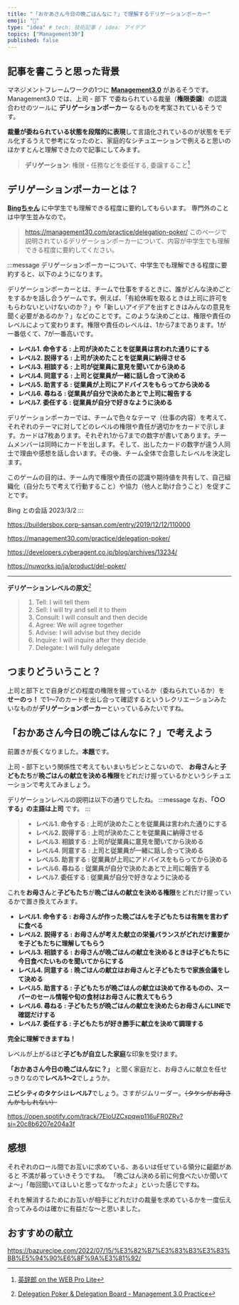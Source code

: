 ```yaml
---
title: "「おかあさん今日の晩ごはんなに？」で理解するデリゲーションポーカー"
emoji: "🍛"
type: "idea" # tech: 技術記事 / idea: アイデア
topics: ["Management30"]
published: false
---
```


## 記事を書こうと思った背景

マネジメントフレームワークの1つに **[Management3.0](https://management30.com)** があるそうです。
Management3.0 では、上司 - 部下 で委ねられている裁量（**権限委譲**）の認識合わせのツールに **デリゲーションポーカー** なるものを考案されているそうです。

**裁量が委ねられている状態を段階的に表現**して言語化されているのが状態をモデル化するうえで参考になったのと、家庭的なシチュエーションで例えると思いのほかすとんと理解できたので記事にしてみます。

> **デリゲーション**: 権限・任務などを委任する, 委譲すること[^1]

## デリゲーションポーカーとは？

**[Bingちゃん](https://www.bing.com/search?q=Bing+AI&showconv=1&FORM=hpcodx)** に中学生でも理解できる程度に要約してもらいます。
専門外のことは中学生並みなので。

> https://management30.com/practice/delegation-poker/
> このページで説明されているデリゲーションポーカーについて、内容が中学生でも理解できる程度に要約してください。

:::message
デリゲーションポーカーについて、中学生でも理解できる程度に要約すると、以下のようになります。

デリゲーションポーカーとは、チームで仕事をするときに、誰がどんな決めごとをするかを話し合うゲームです。例えば、「有給休暇を取るときは上司に許可をもらわないといけないのか？」や「新しいアイデアを出すときはみんなの意見を聞く必要があるのか？」などのことです。このような決めごとは、権限や責任のレベルによって変わります。権限や責任のレベルは、1から7まであります。1が一番低くて、7が一番高いです。

- **レベル1. 命令する : 上司が決めたことを従業員は言われた通りにする**
- **レベル2. 説得する : 上司が決めたことを従業員に納得させる**
- **レベル3. 相談する : 上司が従業員に意見を聞いてから決める**
- **レベル4. 同意する : 上司と従業員が一緒に話し合って決める**
- **レベル5. 助言する : 従業員が上司にアドバイスをもらってから決める**
- **レベル6. 尋ねる : 従業員が自分で決めたあとで上司に報告する**
- **レベル7. 委任する : 従業員が自分で好きなように決める**

デリゲーションポーカーでは、チームで色々なテーマ（仕事の内容）を考えて、それぞれのテーマに対してどのレベルの権限や責任が適切かをカードで示します。カードは7枚あります。それぞれ1から7までの数字が書いてあります。チームメンバーは同時にカードを出します。そして、出したカードの数字が違う人同士で理由や感想を話し合います。その後、チーム全体で合意したレベルを決定します。

このゲームの目的は、チーム内で権限や責任の認識や期待値を共有して、自己組織化（自分たちで考えて行動すること）や協力（他人と助け合うこと）を促すことです。

Bing との会話 2023/3/2
:::

https://buildersbox.corp-sansan.com/entry/2019/12/12/110000

https://management30.com/practice/delegation-poker/

https://developers.cyberagent.co.jp/blog/archives/13234/

https://nuworks.jp/ja/product/del-poker/

---

**デリゲーションレベルの原文**[^2]

> 1. Tell: I will tell them
> 2. Sell: I will try and sell it to them
> 3. Consult: I will consult and then decide
> 4. Agree: We will agree together
> 5. Advise: I will advise but they decide
> 6. Inquire: I will inquire after they decide
> 7. Delegate: I will fully delegate

## つまりどういうこと？

上司と部下とで自身がどの程度の権限を握っているか（委ねられているか）を **せーのっ！** で1～7のカードを出し合って確認するというレクリエーションみたいなものが**デリゲーションポーカー**といっているみたいですね。

## 「おかあさん今日の晩ごはんなに？」で考えよう

前置きが長くなりました。**本題**です。

上司 - 部下という関係性で考えてもいまいちピンとこないので、
**お母さん**と**子どもたち**が**晩ごはんの献立を決める権限**をどれだけ握っているかというシチュエーションで考えてみましょう。

デリゲーションレベルの説明は以下の通りでしたね。
:::message
なお、**「○○する」の主語は上司** です。
:::

> - **レベル1. 命令する : 上司が決めたことを従業員は言われた通りにする**
> - **レベル2. 説得する : 上司が決めたことを従業員に納得させる**
> - **レベル3. 相談する : 上司が従業員に意見を聞いてから決める**
> - **レベル4. 同意する : 上司と従業員が一緒に話し合って決める**
> - **レベル5. 助言する : 従業員が上司にアドバイスをもらってから決める**
> - **レベル6. 尋ねる : 従業員が自分で決めたあとで上司に報告する**
> - **レベル7. 委任する : 従業員が自分で好きなように決める**

これを**お母さん**と**子どもたち**が**晩ごはんの献立を決める権限**をどれだけ握っているかで置き換えてみます。

- **レベル1. 命令する : お母さんが作った晩ごはんを子どもたちは有無を言わずに食べる**
- **レベル2. 説得する : お母さんが考えた献立の栄養バランスがどれだけ重要かを子どもたちに理解してもらう**
- **レベル3. 相談する : お母さんが晩ごはんの献立を決めるときは子どもたちに今日食べたいものを聞いてからにする**
- **レベル4. 同意する : 晩ごはんの献立はお母さんと子どもたちで家族会議をして決める**
- **レベル5. 助言する : 子どもたちが晩ごはんの献立は決めて作るものの、スーパーのセール情報や旬の食材はお母さんに教えてもらう**
- **レベル6. 尋ねる : 子どもたちが晩ごはんの献立を決めたらお母さんにLINEで確認だけする**
- **レベル7. 委任する : 子どもたちが好き勝手に献立を決めて調理する**

**完全に理解できますね！**

レベルが上がるほど**子どもが自立した家庭**な印象を受けます。

**「おかあさん今日の晩ごはんなに？」** と聞く家庭だと、お母さんに献立を任せっきりなので**レベル1～2**でしょうか。

**ニビシティのタケシ**は**レベル7**でしょう。さすがジムリーダー。~~（タケシがお母さんかもしれない）~~

https://open.spotify.com/track/7EloUZCxpqwp116uFR0ZRv?si=20c8b6207e204a3f

## 感想

それぞれのロール間でお互いに求めている、あるいは任せている領分に齟齬があると
不満が募っていきそうですね。
「晩ごはん決める前に何食べたいか聞いてよ～」「毎回聞いてほしいと思ってなかったよ」といった感じですね。

それを解消するためにお互いが相手にどれだけの裁量を求めているかを一度伝え合ってみるのは確かに有益だな～と思いました。

## おすすめの献立

https://bazurecipe.com/2022/07/15/%E3%82%B7%E3%83%B3%E3%83%BB%E5%94%90%E6%8F%9A%E3%81%92/

[^1]: [英辞郎 on the WEB Pro Lite](https://eowf.alc.co.jp/search?q=delegate)
[^2]: [Delegation Poker & Delegation Board - Management 3.0 Practice](https://management30.com/practice/delegation-poker/)
